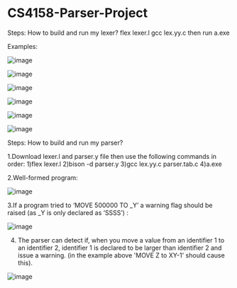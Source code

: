 # CS4158-Parser-Project
Steps: How to build and run my lexer?
flex lexer.l
gcc lex.yy.c
then run a.exe

Examples:

![image](https://github.com/ZiangLiu666/CS4158-Parser-Project/assets/91567702/5ea68b77-2106-4bc0-8ba9-b15cfa3eabcc)

![image](https://github.com/ZiangLiu666/CS4158-Parser-Project/assets/91567702/991cacf3-aba1-4565-9846-23ac3a468403)

![image](https://github.com/ZiangLiu666/CS4158-Parser-Project/assets/91567702/8efabb64-49ad-41ab-9a56-2169823fe5f6)

![image](https://github.com/ZiangLiu666/CS4158-Parser-Project/assets/91567702/6940efe5-6fc4-42ed-83de-381e16179bd8)

![image](https://github.com/ZiangLiu666/CS4158-Parser-Project/assets/91567702/7aab20ce-6c3c-4dfe-b698-8a546e4179a5)

![image](https://github.com/ZiangLiu666/CS4158-Parser-Project/assets/91567702/12725e2a-362f-49b3-8ea3-1a90a65c519d)

Steps: How to build and run my parser?

1.Download lexer.l and parser.y file then use the following commands in order:
1)flex lexer.l
2)bison -d parser.y
3)gcc lex.yy.c parser.tab.c
4)a.exe

2.Well-formed program:

![image](https://github.com/ZiangLiu666/CS4158-Parser-Project/assets/91567702/74493a1e-9b97-4ef5-947f-1a385f9f0cf3)

3.If a program tried to ‘MOVE 500000 TO _Y’ a warning flag should be raised (as _Y is only declared as ‘SSSS’) :

![image](https://github.com/ZiangLiu666/CS4158-Parser-Project/assets/91567702/d58d63b5-4525-4709-bfa3-e062f122279c)

4. The parser can detect if, when you move a value from an identifier 1 to an identifier 2, identifier 1 is declared to be larger than identifier 2 and issue a warning. (in the example above 'MOVE Z to XY-1' should cause this).

![image](https://github.com/ZiangLiu666/CS4158-Parser-Project/assets/91567702/3b0024b5-5d3c-4022-8b89-0e8095fff518)






